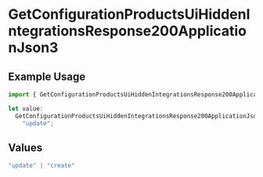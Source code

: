 # GetConfigurationProductsUiHiddenIntegrationsResponse200ApplicationJson3

## Example Usage

```typescript
import { GetConfigurationProductsUiHiddenIntegrationsResponse200ApplicationJson3 } from "@vercel/sdk/models/getconfigurationproductsop.js";

let value:
  GetConfigurationProductsUiHiddenIntegrationsResponse200ApplicationJson3 =
    "update";
```

## Values

```typescript
"update" | "create"
```